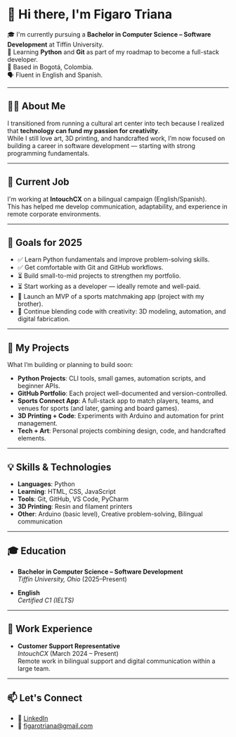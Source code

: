 # 👋 Hi there, I'm Figaro Triana

🎓 I'm currently pursuing a **Bachelor in Computer Science – Software Development** at Tiffin University.  
🧠 Learning **Python** and **Git** as part of my roadmap to become a full-stack developer.  
📍 Based in Bogotá, Colombia.  
🗣️ Fluent in English and Spanish.

---

## 👨‍💻 About Me

I transitioned from running a cultural art center into tech because I realized that **technology can fund my passion for creativity**.  
While I still love art, 3D printing, and handcrafted work, I’m now focused on building a career in software development — starting with strong programming fundamentals.

---

## 💼 Current Job

I'm working at **IntouchCX** on a bilingual campaign (English/Spanish).  
This has helped me develop communication, adaptability, and experience in remote corporate environments.

---

## 🚀 Goals for 2025

- ✅ Learn Python fundamentals and improve problem-solving skills.
- ✅ Get comfortable with Git and GitHub workflows.
- ⏳ Build small-to-mid projects to strengthen my portfolio.
- ⏳ Start working as a developer — ideally remote and well-paid.
- 🔨 Launch an MVP of a sports matchmaking app (project with my brother).
- 🎨 Continue blending code with creativity: 3D modeling, automation, and digital fabrication.

---

## 📂 My Projects

What I’m building or planning to build soon:

- **Python Projects**: CLI tools, small games, automation scripts, and beginner APIs.
- **GitHub Portfolio**: Each project well-documented and version-controlled.
- **Sports Connect App**: A full-stack app to match players, teams, and venues for sports (and later, gaming and board games).
- **3D Printing + Code**: Experiments with Arduino and automation for print management.
- **Tech + Art**: Personal projects combining design, code, and handcrafted elements.

---

## 💡 Skills & Technologies

- **Languages**: Python  
- **Learning**: HTML, CSS, JavaScript  
- **Tools**: Git, GitHub, VS Code, PyCharm  
- **3D Printing**: Resin and filament printers  
- **Other**: Arduino (basic level), Creative problem-solving, Bilingual communication

---

## 🎓 Education

- **Bachelor in Computer Science – Software Development**  
  *Tiffin University, Ohio* (2025–Present)

- **English**  
  *Certified C1 (IELTS)*

---

## 💼 Work Experience

- **Customer Support Representative**  
  *IntouchCX* (March 2024 – Present)  
  Remote work in bilingual support and digital communication within a large team.

---

## 📫 Let's Connect

- 💼 [LinkedIn](https://www.linkedin.com/in/figaro-triana-527976256)  
- 📧 figarotriana@gmail.com